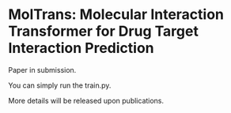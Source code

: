 # MolTrans: Molecular Interaction Transformer for Drug Target Interaction Prediction

Paper in submission.

You can simply run the train.py.

More details will be released upon publications.
